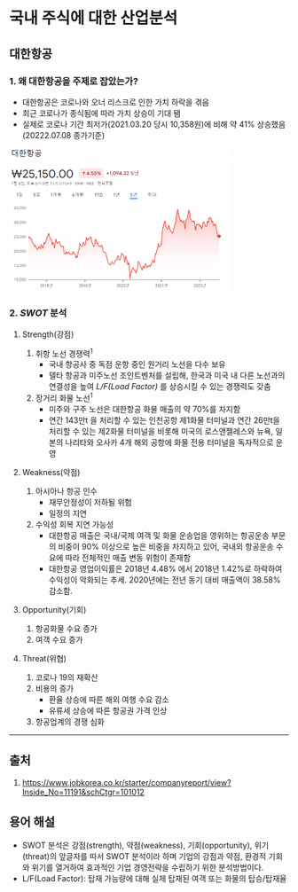 # 국내 주식에 대한 산업분석

## 대한항공
### 1. 왜 대한항공을 주제로 잡았는가?
- 대한항공은 코로나와 오너 리스크로 인한 가치 하락을 겪음
- 최근 코로나가 종식됨에 따라 가치 상승이 기대 됌
- 실제로 코로나 기간 최저가(2021.03.20 당시 10,358원)에 비해 약 41% 상승했음(20222.07.08 종가기준)
<img src="./img/대한항공_주가.PNG" width="400px" alter="대한항공 주가">

### 2. *SWOT* 분석   
1. Strength(강점)
    1. 취항 노선 경쟁력<sup>1</sup>
        - 국내 항공사 중 독점 운항 중인 원거리 노선을 다수 보유
        - 델타 항공과 미주노선 조인트벤처를 설립해, 한국과 미국 내 다른 노선과의 연결성을 높여 
          *L/F(Load Factor)* 를 상승시킬 수 있는 경쟁력도 갖춤
    2. 장거리 화물 노선<sup>1</sup>
        - 미주와 구주 노선은 대한항공 화물 매출의 약 70%를 차지함
        - 연간 143만t 을 처리할 수 있는 인천공항 제1화물 터미널과 연간 26만t을 처리할 수 있는 제2화물 터미널을 비롯해 
        미국의 로스앤젤레스와 뉴욕, 일본의 나리타와 오사카 4개 해외 공항에 화물 전용 터미널을 독자적으로 운영  

2. Weakness(약점)
    1. 아시아나 항공 인수
        - 재무안정성이 저하될 위험
        - 일정의 지연
    2. 수익성 회복 지연 가능성
        - 대한항공 매출은 국내/국제 여객 및 화물 운송업을 영위하는 항공운송 부문의 비중이 90% 이상으로 높은 비중을 차지하고 있어, 
        국내외 항공운송 수요에 따라 전체적인 매출 변동 위험이 존재함
        - 대한항공 영업이익률은 2018년 4.48% 에서 2018년 1.42%로 하락하여 수익성이 악화되는 추세. 2020년에는 전년 동기 대비 매출액이 38.58% 감소함.
3. Opportunity(기회)
    1. 항공화물 수요 증가
    2. 여객 수요 증가

4. Threat(위협)
    1. 코로나 19의 재확산
    2. 비용의 증가
        - 환율 상승에 따른 해외 여행 수요 감소
        - 유류세 상승에 따른 항공권 가격 인상      
    3. 항공업계의 경쟁 심화
 
 
 
 ------
 ## 출처
1. https://www.jobkorea.co.kr/starter/companyreport/view?Inside_No=11191&schCtgr=101012
 
 ## 용어 해설
 - SWOT 분석은 강점(strength), 약점(weakness), 기회(opportunity), 위기(threat)의 앞글자를 따서 
    SWOT 분석이라 하며 기업의 강점과 약점, 환경적 기회와 위기를 열거하여 효과적인 기업 경영전략을 수립하기 위한 분석방법이다.
 - L/F(Load Factor): 탑재 가능량에 대해 실제 탑재된 여객 또는 화물의 탑승/탑재율
